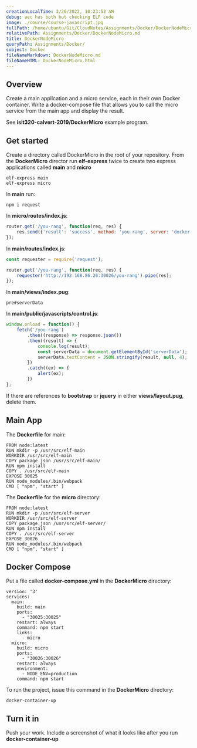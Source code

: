 ```yaml
---
creationLocalTime: 3/26/2022, 10:23:52 AM
debug: aec has both but checking ELF code
image: ./course/course-javascript.jpg
fullPath: /home/ubuntu/Git/CloudNotes/Assignments/Docker/DockerNodeMicro.md
relativePath: Assignments/Docker/DockerNodeMicro.md
title: DockerNodeMicro
queryPath: Assignments/Docker/
subject: Docker
fileNameMarkdown: DockerNodeMicro.md
fileNameHTML: DockerNodeMicro.html
---
```



<!-- toc -->
<!-- tocstop -->

## Overview

Create a main application and a micro service, each in their own Docker container. Write a docker-compose file that allows you to call the micro service from the main app and display the result.

See **isit320-calvert-2019/DockerMicro** example program.

## Get started

Create a directory called DockerMicro in the root of your repository. From the **DockerMicro** director run **elf-express** twice to create two express applications called **main** and **micro**

    elf-express main
    elf-express micro

In **main** run:

    npm i request

In **micro/routes/index.js**:

```JavaScript
router.get('/you-rang', function(req, res) {
    res.send({'result': 'success', method: 'you-rang', server: 'docker-micro-server'})
});
```

In **main/routes/index.js**:

```JavaScript
const requester = require('request');

router.get('/you-rang', function(req, res) {
    requester('http://192.168.86.26:30026/you-rang').pipe(res);
});
```

In **main/views/index.pug**:

    pre#serverData

In **main/public/javascripts/control.js**:

```javascript
window.onload = function() {
    fetch('/you-rang')
        .then((response) => response.json())
        .then((result) => {
            console.log(result);
            const serverData = document.getElementById('serverData');
            serverData.textContent = JSON.stringify(result, null, 4);
        })
        .catch((ex) => {
            alert(ex);
        })
};
```

If there are references to **bootstrap** or **jquery** in either **views/layout.pug**, delete them.

## Main App

The **Dockerfile** for main:

```
FROM node:latest
RUN mkdir -p /usr/src/elf-main
WORKDIR /usr/src/elf-main
COPY package.json /usr/src/elf-main/
RUN npm install
COPY . /usr/src/elf-main
EXPOSE 30025
RUN node_modules/.bin/webpack
CMD [ "npm", "start" ]
```

The **Dockerfile** for the **micro** directory:

```
FROM node:latest
RUN mkdir -p /usr/src/elf-server
WORKDIR /usr/src/elf-server
COPY package.json /usr/src/elf-server/
RUN npm install
COPY . /usr/src/elf-server
EXPOSE 30026
RUN node_modules/.bin/webpack
CMD [ "npm", "start" ]
```

## Docker Compose

Put a file called **docker-compose.yml** in the **DockerMicro** directory:

```
version: '3'
services:
  main:
    build: main
    ports:
      - "30025:30025"
    restart: always
    command: npm start
    links:
      - micro
  micro:
    build: micro
    ports:
      - "30026:30026"
    restart: always
    environment:
      - NODE_ENV=production
    command: npm start
```

To run the project, issue this command in the **DockerMicro** directory:

    docker-container-up

## Turn it in

Push your work. Include a screenshot of what it looks like after you run **docker-container-up**
